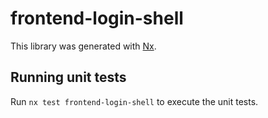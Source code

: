 # frontend-login-shell

This library was generated with [Nx](https://nx.dev).

## Running unit tests

Run `nx test frontend-login-shell` to execute the unit tests.
